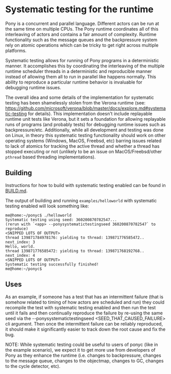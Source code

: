# Systematic testing for the runtime

Pony is a concurrent and parallel language. Different actors can be run at the same time on multiple CPUs. The Pony runtime coordinates all of this interleaving of actors and contains a fair amount of complexity. Runtime functionality such as the message queues and the backpressure system rely on atomic operations which can be tricky to get right across multiple platforms.

Systematic testing allows for running of Pony programs in a deterministic manner. It accomplishes this by coordinating the interleaving of the multiple runtime scheduler threads in a deterministic and reproducible manner instead of allowing them all to run in parallel like happens normally. This ability to reproduce a particular runtime behavior is invaluable for debugging runtime issues.

The overall idea and some details of the implementation for systematic testing has been shamelessly stolen from the Verona runtime (see: https://github.com/microsoft/verona/blob/master/docs/explore.md#systematic-testing for details). This implementation doesn't include replayable runtime unit tests like Verona, but it sets a foundation for allowing replayable runs of programs (and probably tests) for debugging runtime issues such as backpressure/etc. Additionally, while all development and testing was done on Linux, in theory this systematic testing functionality should work on other operating systems (Windows, MacOS, Freebsd, etc) barring issues related to lack of atomics for tracking the active thread and whether a thread has stopped executing or not (unlikely to be an issue on MacOS/Freebsd/other `pthread` based threading implementations).

## Building

Instructions for how to build with systematic testing enabled can be found in [BUILD.md](BUILD.md).

The output of building and running `examples/helloworld` with systematic testing enabled will look something like:

```
me@home:~/ponyc$ ./helloworld
Systematic testing using seed: 360200870782547...
(rerun with `<app> --ponysystematictestingseed 360200870782547` to reproduce)
<SNIPPED LOTS OF OUTPUT>
thread 139871784978176: yielding to thread: 139871776585472.. next_index: 3
Hello, world.
thread 139871776585472: yielding to thread: 139871768192768.. next_index: 4
<SNIPPED LOTS OF OUTPUT>
Systematic testing successfully finished!
me@home:~/ponyc$ 
```

## Uses

As an example, if someone has a test that has an intermittent failure (that is somehow related to timing of how actors are scheduled and run) they could recompile the test with systematic testing enabled and then run the test until it fails and then continually reproduce the failure by re-using the same seed via the --ponysystematictestingseed <SEED_THAT_CAUSED_FAILURE> cli argument. Then once the intermittent failure can be reliably reproduced, it should make it significantly easier to track down the root cause and fix the bug.

NOTE: While systematic testing could be useful to users of ponyc (like in the example scenario), we expect it to get more use from developers of Pony as they enhance the runtime (i.e. changes to backpressure, changes to the message queue, changes to the objectmap, changes to GC, changes to the cycle detector, etc).